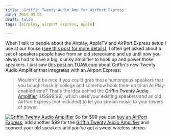 ```yaml
---
title: 'Griffin Twenty Audio Amp for AirPort Express'
date: 2013-03-01
draft: false
tags: [airplay, airport express, Apple]

---
```


When I talk to people about the Airplay, AppleTV and AirPort Express setup I use at our house ([see this post for more details](https://chrisenns.com/2011/11/airplay-with-apple-tv-and-airport-express/)), I often get asked about a set of speakers people have from an old stereo/amp and up until now you always had to have a big, clunky amplifier to hook up and power those speakers. I just saw [this post on TUAW.com](http://www.tuaw.com/2013/02/28/griffin-twenty-audio-amp-airplay-for-your-big-old-college-speak/) about Griffin's new Twenty Audio Amplifier that integrates with an Airport Express:

> Wouldn't it be nice if you could grab those humongous speakers that you bought back in college and somehow hook them up to an AirPlay-enabled amp? That's the idea behind the [Griffin Twenty Audio Amplifier](http://www.griffintechnology.com/twenty) (US$99.99), which uses your existing speakers and an old AirPort Express (not included) to let you stream music to your towers of power.

[![Griffin Twenty Audio Amplifier](https://chrisenns.com/wp-content/uploads/2013/03/twenty-2-tuaw.jpg)](http://www.tuaw.com/2013/02/28/griffin-twenty-audio-amp-airplay-for-your-big-old-college-speak/) So for $99 you can [buy an AirPort Express](http://www.apple.com/ca/airportexpress/), add another $99 for the [Griffin Twenty Audio Amplifier](http://www.griffintechnology.com/twenty) and connect your old speakers and you've got a sweet wireless stereo.